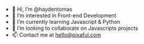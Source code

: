 - 👋 Hi, I’m @haydentomas
- 👀 I’m interested in Front-end Development
- 🌱 I’m currently learning Javascript & Python
- 💞️ I’m looking to collaborate on Javascripts projects
- 📫 Contact me at hello@pixaful.com

<!---
haydentomas/haydentomas is a ✨ special ✨ repository because its `README.md` (this file) appears on your GitHub profile.
You can click the Preview link to take a look at your changes.
--->
